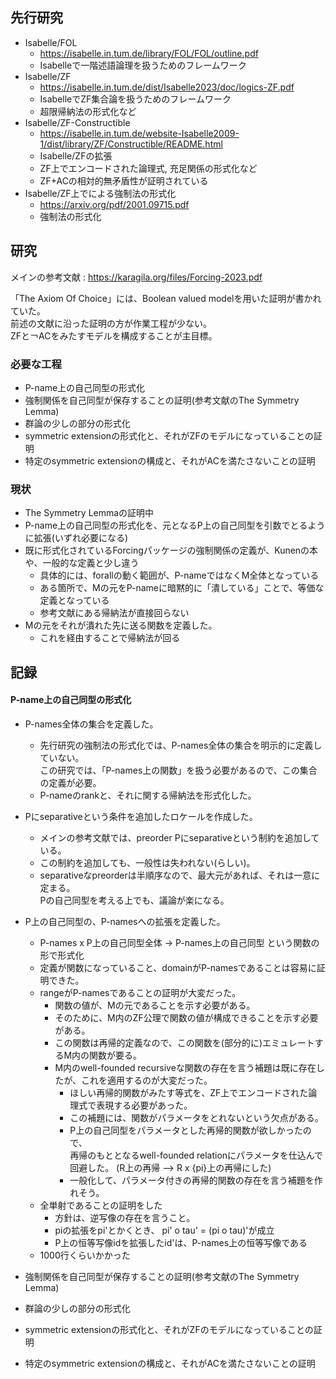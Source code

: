 
## 先行研究   
- Isabelle/FOL 
    - https://isabelle.in.tum.de/library/FOL/FOL/outline.pdf
    - Isabelleで一階述語論理を扱うためのフレームワーク
- Isabelle/ZF 
    - https://isabelle.in.tum.de/dist/Isabelle2023/doc/logics-ZF.pdf
    - IsabelleでZF集合論を扱うためのフレームワーク
    - 超限帰納法の形式化など
- Isabelle/ZF-Constructible
    - https://isabelle.in.tum.de/website-Isabelle2009-1/dist/library/ZF/Constructible/README.html
    - Isabelle/ZFの拡張
    - ZF上でエンコードされた論理式, 充足関係の形式化など
    - ZF+ACの相対的無矛盾性が証明されている
- Isabelle/ZF上でによる強制法の形式化
    - https://arxiv.org/pdf/2001.09715.pdf 
    - 強制法の形式化

## 研究

メインの参考文献 : https://karagila.org/files/Forcing-2023.pdf

「The Axiom Of Choice」には、Boolean valued modelを用いた証明が書かれていた。  
前述の文献に沿った証明の方が作業工程が少ない。  
ZFと￢ACをみたすモデルを構成することが主目標。

### 必要な工程

- P-name上の自己同型の形式化
- 強制関係を自己同型が保存することの証明(参考文献のThe Symmetry Lemma)
- 群論の少しの部分の形式化
- symmetric extensionの形式化と、それがZFのモデルになっていることの証明
- 特定のsymmetric extensionの構成と、それがACを満たさないことの証明


### 現状
- The Symmetry Lemmaの証明中
- P-name上の自己同型の形式化を、元となるP上の自己同型を引数でとるように拡張(いずれ必要になる)
- 既に形式化されているForcingパッケージの強制関係の定義が、Kunenの本や、一般的な定義と少し違う
  - 具体的には、forallの動く範囲が、P-nameではなくM全体となっている
  - ある箇所で、Mの元をP-nameに暗黙的に「潰している」ことで、等価な定義となっている
  - 参考文献にある帰納法が直接回らない
- Mの元をそれが潰れた先に送る関数を定義した。
  - これを経由することで帰納法が回る

## 記録
#### P-name上の自己同型の形式化
- P-names全体の集合を定義した。
  - 先行研究の強制法の形式化では、P-names全体の集合を明示的に定義していない。  
    この研究では、「P-names上の関数」を扱う必要があるので、この集合の定義が必要。
  - P-nameのrankと、それに関する帰納法を形式化した。
  
- Pにseparativeという条件を追加したロケールを作成した。
  - メインの参考文献では、preorder Pにseparativeという制約を追加している。
  - この制約を追加しても、一般性は失われない(らしい)。
  - separativeなpreorderは半順序なので、最大元があれば、それは一意に定まる。  
    Pの自己同型を考える上でも、議論が楽になる。

- P上の自己同型の、P-namesへの拡張を定義した。
  - P-names x P上の自己同型全体 -> P-names上の自己同型 という関数の形で形式化
  - 定義が関数になっていること、domainがP-namesであることは容易に証明できた。
  - rangeがP-namesであることの証明が大変だった。
    - 関数の値が、Mの元であることを示す必要がある。
    - そのために、M内のZF公理で関数の値が構成できることを示す必要がある。
    - この関数は再帰的定義なので、この関数を(部分的に)エミュレートするM内の関数が要る。
    - M内のwell-founded recursiveな関数の存在を言う補題は既に存在したが、これを適用するのが大変だった。
      - ほしい再帰的関数がみたす等式を、ZF上でエンコードされた論理式で表現する必要があった。
      - この補題には、関数がパラメータをとれないという欠点がある。
      - P上の自己同型をパラメータとした再帰的関数が欲しかったので、  
        再帰のもととなるwell-founded relationにパラメータを仕込んで回避した。
        (R上の再帰 --> R x {pi}上の再帰にした)
      - 一般化して、パラメータ付きの再帰的関数の存在を言う補題を作れそう。
  - 全単射であることの証明をした
    - 方針は、逆写像の存在を言うこと。
    - piの拡張をpi'とかくとき、 pi' o tau' = (pi o tau)'が成立
    - P上の恒等写像idを拡張したid'は、P-names上の恒等写像である
  - 1000行くらいかかった
- 強制関係を自己同型が保存することの証明(参考文献のThe Symmetry Lemma)
- 群論の少しの部分の形式化
- symmetric extensionの形式化と、それがZFのモデルになっていることの証明
- 特定のsymmetric extensionの構成と、それがACを満たさないことの証明
